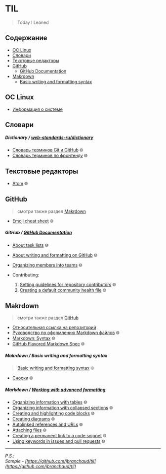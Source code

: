 # TIL
> Today I Leaned

## Содержание
* [ОС Linux](#ос-linux)
* [Словари](#словари)
* [Текстовые редакторы](#текстовые-редакторы)
* [GitHub](#github)
  * [GitHub Documentation](#github--github-documentation)
* [Makrdown](#makrdown)
  * [Basic writing and formatting syntax](#makrdown--basic-writing-and-formatting-syntax)

## ОС Linux
* [Информация о системе](url)

## Словари

##### Dictionary / [web-standards-ru/dictionary](https://github.com/web-standards-ru/dictionary)
* [Словарь терминов Git и GitHub](https://github.com/web-standards-ru/dictionary/blob/main/git.md) 🌐
* [Словарь терминов по фронтенду](https://github.com/web-standards-ru/dictionary/blob/main/dictionary.md) 🌐

## Текстовые редакторы
* [Atom](https://atom.io/) 🌐

## GitHub
> смотри также раздел [Makrdown](#makrdown)
* [Emoji cheat sheet](https://github.com/ikatyang/emoji-cheat-sheet/blob/master/README.md) 🌐

##### GitHub / [GitHub Documentation](https://docs.github.com/en)
* [About task lists](https://docs.github.com/en/issues/tracking-your-work-with-issues/about-task-lists) 🌐
* [About writing and formatting on GitHub](https://docs.github.com/en/get-started/writing-on-github/getting-started-with-writing-and-formatting-on-github/about-writing-and-formatting-on-github) 🌐
* [Organizing members into teams](https://docs.github.com/en/organizations/organizing-members-into-teams) 🌐

* Contributing:
  1. [Setting guidelines for repository contributors](https://docs.github.com/en/communities/setting-up-your-project-for-healthy-contributions/setting-guidelines-for-repository-contributors) 🌐
  1. [Creating a default community health file](https://docs.github.com/en/communities/setting-up-your-project-for-healthy-contributions/creating-a-default-community-health-file) 🌐

## Makrdown
> смотри также раздел [GitHub](#github)
* [Относительная ссылка на репозиторий](markdown/relative-links.md)
* [Руководство по оформлению Markdown файлов](https://gist.github.com/Jekins/2bf2d0638163f1294637) 🌐
* [Markdown: Syntax](https://daringfireball.net/projects/markdown/syntax) 🌐
* [GitHub Flavored Markdown Spec](https://github.github.com/gfm/) 🌐

##### Makrdown / Basic writing and formatting syntax
> [Basic writing and formatting syntax](https://docs.github.com/en/get-started/writing-on-github/getting-started-with-writing-and-formatting-on-github/basic-writing-and-formatting-syntax) 🌐
* [Сноски](https://docs.github.com/en/get-started/writing-on-github/getting-started-with-writing-and-formatting-on-github/basic-writing-and-formatting-syntax#footnotes) 🌐

##### Markdown / [Working with advanced formatting](https://docs.github.com/en/get-started/writing-on-github/working-with-advanced-formatting)
* [Organizing information with tables](https://docs.github.com/en/get-started/writing-on-github/working-with-advanced-formatting/organizing-information-with-tables) 🌐
* [Organizing information with collapsed sections](https://docs.github.com/en/get-started/writing-on-github/working-with-advanced-formatting/organizing-information-with-collapsed-sections) 🌐
* [Creating and highlighting code blocks](https://docs.github.com/en/get-started/writing-on-github/working-with-advanced-formatting/creating-and-highlighting-code-blocks) 🌐
* [Creating diagrams](https://docs.github.com/en/get-started/writing-on-github/working-with-advanced-formatting/creating-diagrams) 🌐
* [Autolinked references and URLs](https://docs.github.com/en/get-started/writing-on-github/working-with-advanced-formatting/autolinked-references-and-urls) 🌐
* [Attaching files](https://docs.github.com/en/get-started/writing-on-github/working-with-advanced-formatting/attaching-files) 🌐
* [Creating a permanent link to a code snippet](https://docs.github.com/en/get-started/writing-on-github/working-with-advanced-formatting/creating-a-permanent-link-to-a-code-snippet) 🌐
* [Using keywords in issues and pull requests](https://docs.github.com/en/get-started/writing-on-github/working-with-advanced-formatting/using-keywords-in-issues-and-pull-requests) 🌐

<hr>

*P.S.:  
Sample - [https://github.com/jbranchaud/til](https://github.com/jbranchaud/til)*

